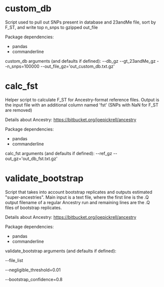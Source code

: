 # custom_db

Script used to pull out SNPs present in database and 23andMe file, sort by F_ST, and write top n_snps to gzipped out_file

Package dependencies:
- pandas
- commanderline

custom_db arguments (and defaults if defined):
  --db_gz
  --gt_23andMe_gz
  --n_snps=100000
  --out_file_gz='out_custom_db.txt.gz'

# calc_fst

Helper script to calculate F_ST for Ancestry-format reference files. Output is the input file with an additional column named 'fst' (SNPs with NaN for F_ST are removed)

Details about Ancestry:
https://bitbucket.org/joepickrell/ancestry

Package dependencies:
- pandas
- commanderline

calc_fst arguments (and defaults if defined):
  --ref_gz
  --out_gz='out_db_fst.txt.gz'

# validate_bootstrap

Script that takes into account bootstrap replicates and outputs estimated "super-ancestries". Main input is a text file, where the first line is the .Q output filename of a regular Ancestry run and remaining lines are the .Q files of bootstrap replicates.

Details about Ancestry:
https://bitbucket.org/joepickrell/ancestry

Package dependencies:
- pandas
- commanderline

validate_bootstrap arguments (and defaults if defined):

  --file_list
  
  --negligible_threshold=0.01
  
  --bootstrap_confidence=0.8
  
